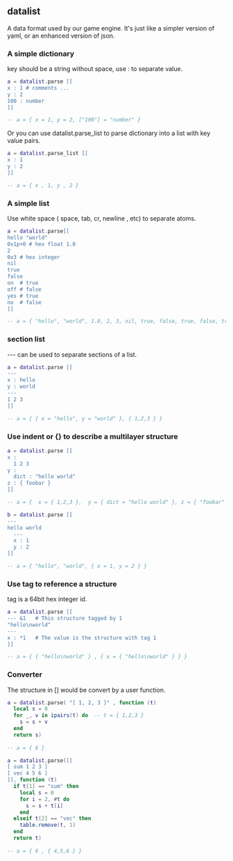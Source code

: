 ## datalist

A data format used by our game engine. It's just like a simpler version of yaml, or an enhanced version of json. 

### A simple dictionary
key should be a string without space, use : to separate value.

```lua
a = datalist.parse [[
x : 1 # comments ...
y : 2
100 : number
]]

-- a = { x = 1, y = 2, ["100"] = "number" }
```

Or you can use datalist.parse_list to parse dictionary into a list with key value pairs.
```lua
a = datalist.parse_list [[
x : 1
y : 2
]]

-- a = { x , 1, y , 2 }
```

### A simple list
Use white space ( space, tab, cr, newline , etc) to separate atoms.
```lua
a = datalist.parse[[
hello "world"
0x1p+0 # hex float 1.0
2 
0x3 # hex integer
nil
true 
false
on  # true
off # false
yes # true
no  # false
]]

-- a = { "hello", "world", 1.0, 2, 3, nil, true, false, true, false, true, false }
```

### section list
--- can be used to separate sections of a list.
```lua
a = datalist.parse [[
---
x : hello
y : world
---
1 2 3
]]

-- a = { { x = "hello", y = "world" }, { 1,2,3 } }
```

### Use indent or {} to describe a multilayer structure

```lua
a = datalist.parse [[
x :
  1 2 3
y :
  dict : "hello world"
z : { foobar }
]]

-- a = {  x = { 1,2,3 },  y = { dict = "hello world" }, z = { "foobar" } }

b = datalist.parse [[
---
hello world
  ---
  x : 1
  y : 2
]]

-- a = { "hello", "world", { x = 1, y = 2 } }
```

### Use tag to reference a structure

tag is a 64bit hex integer id.

```lua
a = datalist.parse [[
--- &1   # This structure tagged by 1
"hello\nworld"
---
x : *1   # The value is the structure with tag 1
]]

-- a = { { "hello\nworld" } , { x = { "hello\nworld" } } }
```

### Converter

The structure in [] would be convert by a user function.

```lua
a = datalist.parse( "[ 1, 2, 3 ]" , function (t)
  local s = 0
  for _, v in ipairs(t) do  -- t = { 1,2,3 }
    s = s + v
  end
  return s)
  
-- a = { 6 }

a = datalist.parse([[
[ sum 1 2 3 ]
[ vec 4 5 6 ]
]], function (t)
  if t[1] == "sum" then
    local s = 0
    for i = 2, #t do
      s = s + t[i]
    end
  elseif t[2] == "vec" then
    table.remove(t, 1)
  end
  return t)
  
-- a = { 6 , { 4,5,6 } }
```
